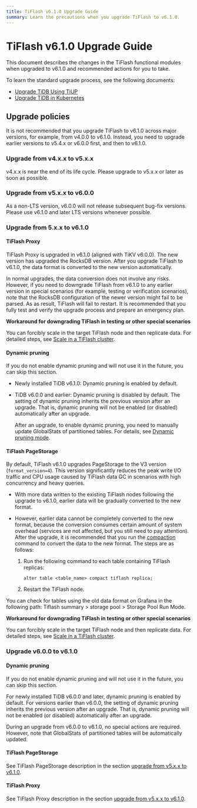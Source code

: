 ```yaml
---
title: TiFlash v6.1.0 Upgrade Guide
summary: Learn the precautions when you upgrade TiFlash to v6.1.0.
---
```


# TiFlash v6.1.0 Upgrade Guide

This document describes the changes in the TiFlash functional modules when upgraded to v6.1.0 and recommended actions for you to take.

To learn the standard upgrade process, see the following documents:

- [Upgrade TiDB Using TiUP](/upgrade-tidb-using-tiup.md)
- [Upgrade TiDB in Kubernetes](https://docs.pingcap.com/tidb-in-kubernetes/stable/upgrade-a-tidb-cluster)

## Upgrade policies

It is not recommended that you upgrade TiFlash to v6.1.0 across major versions, for example, from v4.0.0 to v6.1.0. Instead, you need to upgrade earlier versions to v5.4.x or v6.0.0 first, and then to v6.1.0.

### Upgrade from v4.x.x to v5.x.x

v4.x.x is near the end of its life cycle. Please upgrade to v5.x.x or later as soon as possible.

### Upgrade from v5.x.x to v6.0.0

As a non-LTS version, v6.0.0 will not release subsequent bug-fix versions. Please use v6.1.0 and later LTS versions whenever possible.

### Upgrade from 5.x.x to v6.1.0

#### TiFlash Proxy

TiFlash Proxy is upgraded in v6.1.0 (aligned with TiKV v6.0.0). The new version has upgraded the RocksDB version. After you upgrade TiFlash to v6.1.0, the data format is converted to the new version automatically.

In normal upgrades, the data conversion does not involve any risks. However, if you need to downgrade TiFlash from v6.1.0 to any earlier version in special scenarios (for example, testing or verification scenarios), note that the RocksDB configuration of the newer version might fail to be parsed. As as result, TiFlash will fail to restart. It is recommended that you fully test and verify the upgrade process and prepare an emergency plan.

**Workaround for downgrading TiFlash in testing or other special scenarios**

You can forcibly scale in the target TiFlash node and then replicate data. For detailed steps, see [Scale in a TiFlash cluster](/scale-tidb-using-tiup.md#scale-in-a-tiflash-cluster).

#### Dynamic pruning

If you do not enable dynamic pruning and will not use it in the future, you can skip this section.

- Newly installed TiDB v6.1.0: Dynamic pruning is enabled by default.

- TiDB v6.0.0 and earlier: Dynamic pruning is disabled by default. The setting of dynamic pruning inherits the previous version after an upgrade. That is, dynamic pruning will not be enabled (or disabled) automatically after an upgrade.

    After an upgrade, to enable dynamic pruning, you need to manually update GlobalStats of partitioned tables. For details, see [Dynamic pruning mode](/partitioned-table.md#dynamic-pruning-mode).

#### TiFlash PageStorage

By default, TiFlash v6.1.0 upgrades PageStorage to the V3 version (`format_version=4`). This version significantly reduces the peak write I/O traffic and CPU usage caused by TiFlash data GC in scenarios with high concurrency and heavy queries.

- With more data written to the existing TiFlash nodes following the upgrade to v6.1.0, earlier data will be gradually converted to the new format.
- However, earlier data cannot be completely converted to the new format, because the conversion consumes certain amount of system overhead (services are not affected, but you still need to pay attention). After the upgrade, it is recommended that you run the [compaction](/sql-statements/sql-statement-alter-table-compact.md) command to convert the data to the new format. The steps are as follows:

    1. Run the following command to each table containing TiFlash replicas:

        ```
        alter table <table_name> compact tiflash replica;
        ```

    2. Restart the TiFlash node.

You can check for tables using the old data format on Grafana in the following path: Tiflash summary > storage pool > Storage Pool Run Mode.

**Workaround for downgrading TiFlash in testing or other special scenarios**

You can forcibly scale in the target TiFlash node and then replicate data. For detailed steps, see [Scale in a TiFlash cluster](/scale-tidb-using-tiup.md#scale-in-a-tiflash-cluster).

### Upgrade v6.0.0 to v6.1.0

#### Dynamic pruning

If you do not enable dynamic pruning and will not use it in the future, you can skip this section.

For newly installed TiDB v6.0.0 and later, dynamic pruning is enabled by default. For versions earlier than v6.0.0, the setting of dynamic pruning inherits the previous version after an upgrade. That is, dynamic pruning will not be enabled (or disabled) automatically after an upgrade.

During an upgrade from v6.0.0 to v6.1.0, no special actions are required. However, note that GlobalStats of partitioned tables will be automatically updated.

#### TiFlash PageStorage

See TiFlash PageStorage description in the section [upgrade from v5.x.x to v6.1.0](#upgrade-from-5xx-to-v610).

#### TiFlash Proxy

See TiFlash Proxy description in the section [upgrade from v5.x.x to v6.1.0](#upgrade-from-5xx-to-v610).
